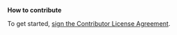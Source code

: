 <B>How to contribute</B>

To get started, <a href="https://www.clahub.com/agreements/paychex/context-manager">sign the Contributor License Agreement</a>.



